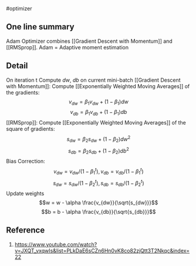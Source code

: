 #optimizer 
## One line summary
Adam Optimizer combines [[Gradient Descent with Momentum]] and [[RMSprop]].
Adam = Adaptive moment estimation

## Detail
On iteration t
	Compute $dw$, $db$ on current mini-batch
	[[Gradient Descent with Momentum]]: Compute [[Exponentially Weighted Moving Averages]] of the gradients: $$v_{dw} = \beta_1 v_{dw} + (1-\beta_1)dw$$$$v_{db} = \beta_1 v_{db} + (1-\beta_1)db$$[[RMSprop]]: Compute [[Exponentially Weighted Moving Averages]] of the square of gradients:$$s_{dw} = \beta_2 s_{dw} + (1-\beta_2)dw^2$$$$s_{db} = \beta_2 s_{db} + (1-\beta_2)db^2$$
	Bias Correction:
	$$v_{dw} = v_{dw} /(1-\beta_1^t), v_{db} = v_{db} /(1-\beta_1^t)$$
	$$s_{dw} = s_{dw} /(1-\beta_2^t), s_{db} = s_{db} /(1-\beta_2^t)$$
	Update weights
	$$w = w - \alpha \frac{v_{dw}}{\sqrt{s_{dw}}}$$
	$$b = b - \alpha \frac{v_{db}}{\sqrt{s_{db}}}$$
## Reference
1. https://www.youtube.com/watch?v=JXQT_vxqwIs&list=PLkDaE6sCZn6Hn0vK8co82zjQtt3T2Nkqc&index=22
